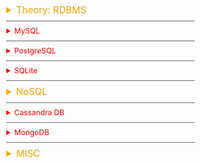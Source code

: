<details><summary style="font-size:25px;color:Orange;text-align:left"> Theory: RDBMS </summary>

-   𝑳𝒊𝒔𝒕 𝒐𝒇 𝐔𝐬𝐞𝐟𝐮𝐥𝐥 𝑺𝒚𝒎𝒃𝒐𝒍𝒔: ⌘ ⌥ + ⌃ + ⤶ ⇧  ⤶ ⬋ ↩︎ ↲ ↵ ↫ ♥ ★ 🎾 &
-   [Intermediate MySQL Tutorial Series](https://www.youtube.com/playlist?list=PLUaB-1hjhk8G5zci4HA8E21x2BJS3jzNm)
-   [Advanced MySQL Tutorial Series](https://www.youtube.com/playlist?list=PLUaB-1hjhk8GjfgvWlreA6BvTvazz8RHG)
-   [Learn Complete SQL (Beginner to Advance)](https://www.youtube.com/playlist?list=PLavw5C92dz9Ef4E-1Zi9KfCTXS_IN8gXZ)
-   [Learn PostgreSQL Tutorial - Full Course for Beginners](https://www.youtube.com/watch?v=qw--VYLpxG4&t=1615s)
-   [Full Database Course for Beginners](https://www.youtube.com/watch?v=HXV3zeQKqGY&t=4269s)

-   🔥 MOS01:
    -   `ROOT` USER PASSWORD : `S...s.....`
    -   `Shah` USER PASSWORD : `s........9`
-   🔥 MOS02:
    -   `ROOT` USER PASSWORD : `AMs#....`
-   🔥 DOCUMENTATION OF MYSQL: https://dev.mysql.com/doc/refman/8.0/en/

</details>

---

<details><summary style="font-size:20px;color:Red;text-align:left"> MySQL </summary>

-   `$ `

-   How to start/stop mysql server from terminal
    ```bash
    alias startmysql="sudo /usr/local/mysql/support-files/mysql.server start"
    alias stopmysql="sudo /usr/local/mysql/support-files/mysql.server stop"
    alias statusmysql="sudo /usr/local/mysql/support-files/mysql.server status"
    alias logmysql="tail -f /usr/local/mysql/data/$(hostname).err"
    ```

##### LOGIN & LOGOUT

-   `$ mysql -u root -p` -> to connect to mysql server as 'root' user using password.

-   `$ mysql -u Farzana -p` -> login with username - 'Farzana'

-   `$ mysql -h host -u user -p`

    -   If the server runs on a machine other than the one where you log in, you must also specify a host name along username

-   `mysql> QUIT;` -> to quit mysql server

-   `mysql> mysql.server start;` -> Turn the mysql server on

-   `mysql> mysql.server stop;` -> Turn the mysql server off.

-   `mysql> source file_name.sql;` -> to execute a sql file named file_name.sql

##### PRIMARYLY USEFULL MYSQL COMMAND

-   `mysql> SHOW DATABASES;`

    -   Lists out the databases that are accessible by the MySQL DBMS.

-   `mysql> USE Databasename;`

    -   This will be used to select a database in the MySQL workarea.

-   `mysql> SHOW [FULL] TABLES;`

    -   Shows the tables in the database once a database has been selected with the use-command (`USE Databasename`).

-   `mysql> DESCRIBE Employee;`

-   `mysql> SHOW COLUMNS FROM tablename;`

    -   Shows the attributes, types of attributes, key information, whether NULL is permitted, defaults, and other information for a table.

-   `mysql> SHOW INDEX FROM tablename;`

    -   Presents the details of all indexes on the table, including the PRIMARY KEY.

-   `mysql> SHOW TABLE STATUS LIKE tablename\G;`

    -   Reports details of the MySQL DBMS performance and statistics.

-   `DESCRIPBE TABLE;`

    -   Describe the given table.

-   `EXPLAIN DATABASE.TABLE;`
    -   Describe the given table as `DESCRIBE TABLE` does

##### RUN A `script_name.sql` AGAINST A DATABASE

1.  `$ mysql -u USER_NAME -p'password'`
    -   to connect to mysql server as 'root' user using password.
2.  `mysql> source script_path/script_name.sql`

##### ADMINISTRATIVE OPERATIONS

-   **Usefull Shell Commands**:

    -   `$ mysqldump -u shah -p shah711409 interview_questions Employee > path/backup_file.sql` -> Backup a table.
    -   `$ mysql -h localhost -P 3306 -u Shah -p'shah711409' IQ < /Users/am/mydocs/Software_Development/Databases/RDBMS/sql/schemas/students.sql`

-   `mysql> CREATE user 'Shah'@'localhost' IDENTIFIED BY 'shah711409';`
-   `mysql> GRANT ALL PRIVILEGES ON *.* TO 'Shah'@'localhost' WITH GRANT OPTION;`
-   `mysql> FLUSH PRIVILEGES;`
-   `mysql> CREATE user 'Farzana'@'localhost' IDENTIFIED BY 'FBs#7591';`

    -   Create a user by username 'Farzana' with password 'FBs#7591'

-   `mysql> DROP USER 'Farzana'@'localhost';`

    -   Delete a user 'Farzana' from the database.

-   `mysql> delete from mysql.user where user='Farzana' and host='localhost';`

    -   Delete a user named 'Farzana' from the user table

-   `mysql> SELECT VERSION(), CURRENT_DATE;`

    -   to asks the server to tell you its version number and the current date

-   `mysql> SELECT CURRENT_USER();`

    -   Returns the current MySQL username and hostname.

-   `mysql> SELECT user FROM mysql.user;`

    -   Select user column from user table of mysql databases

-   `mysql> SET PASSWORD FOR 'root'@'localhost' = PASSWORD('AMs#....');`

    -   Set password as 'AMs#....' for root user

-   `mysql> UPDATE mysql.user SET Password=PASSWORD('ABs#1234') WHERE User='A.Momin';`

    -   Set password as 'AMs#....' for root user

-   `mysql> GRANT ALL ON book_shop.* TO 'Farzana' IDENTIFIED BY 'FBs#7591';`

    -   Give a user, 'Farzana', all privileges of the database, book_shop

-   `mysql> FLUSH PRIVILEGES;`

    -   Rereads the privileges from the grant tables in the mysql system schema

-   `mysql> help ALTER`

    -   provide help about `ALTER`

-   **ALTER**

    -   `mysql> help ALTER SERVER`

        -   Provide help of the command, 'ALTER' with item 'SERVER'.

    -   `mysql> ALTER USER 'root'@'localhost' IDENTIFIED BY 'PASS#...’;`

        -   Change password of 'root' user from old password to new password, PASS#...

    -   `mysql> ALTER USER 'root'@'localhost' IDENTIFIED WITH mysql_native_password BY 'Shahs#1300';`

        -   Update password of root user

    -   `mysql> ALTER USER 'jeffrey'@'localhost' PASSWORD EXPIRE;`

        -   To expire an account password manually

    -   `mysql> SELECT SIN(PI()/4), (4+1)*5;`
        -   Performs mathematical operations.

-   **PRIVILEGES**

    -   `mysql> GRANT ALL ON interview_questions.* TO 'A.Momin'@'localhost';`

##### Role Based Access Control

MySQL does not have built-in roles like some other database management systems, but you can simulate Role-Based Access Control (RBAC) using a combination of user accounts and privileges. Here's a demonstration of how you can implement RBAC-like access control in MySQL:

-   **Step 1**: Create Users

    ```sql
    CREATE USER 'admin'@'localhost' IDENTIFIED BY 'admin_password';
    CREATE USER 'editor'@'localhost' IDENTIFIED BY 'editor_password';
    CREATE USER 'viewer'@'localhost' IDENTIFIED BY 'viewer_password';
    ```

-   **Step 2**: Create a Database and Grant different privileges to each user based on their role

    ```sql
    CREATE DATABASE mydatabase;

    -- Admin has all privileges on mydatabase
    GRANT ALL PRIVILEGES ON mydatabase.* TO 'admin'@'localhost';

    -- Editor can insert and update, but not delete
    GRANT INSERT, UPDATE ON mydatabase.* TO 'editor'@'localhost';

    -- Viewer has read-only access
    GRANT SELECT ON mydatabase.* TO 'viewer'@'localhost';
    ```

-   **Step 3**: View User Privileges

    -   You can check the privileges assigned to each user:

    ```sql
    SHOW GRANTS FOR 'admin'@'localhost';
    SHOW GRANTS FOR 'editor'@'localhost';
    SHOW GRANTS FOR 'viewer'@'localhost';
    ```

-   **Step 4**: Test the Setup

    -   Log in as each user and test their access:

    ```bash
    mysql -u admin -p
    mysql -u editor -p
    mysql -u viewer -p
    ```

-   **Step 5**: Revoke Privileges if Needed

    -   If you need to change a user's privileges, you can use the REVOKE statement:

    ```sql
    REVOKE DELETE ON mydatabase.* FROM 'editor'@'localhost';
    ```

-   **Step 6**: Remove Users

    ```sql
    DROP USER 'admin'@'localhost';
    DROP USER 'editor'@'localhost';
    DROP USER 'viewer'@'localhost';
    ```

##### UNINSTAL MYSQL

-   Open a terminal window.
-   Use mysqldump to backup your databases to text files!
-   Stop the database server.
-   sudo rm /usr/local/mysql.
-   sudo rm -rf /usr/local/mysql\*
-   sudo rm -rf /Library/StartupItems/MySQLCOM.

</details>

---

<details><summary style="font-size:20px;color:Red;text-align:left"> PostgreSQL </summary>

-   `$ /usr/local/var/postgresql\@14/pg_hba.conf`
-   `$ /usr/local/var/postgresql\@14/postgresql.conf`
-   `$ createdb --help`

    -   createdb creates a PostgreSQL database.
    -   Usage:
        -   `$ createdb [OPTION]... [DBNAME] [DESCRIPTION]`

-   PostgreSQL installed through `Homebrew`:

    -   `$ brew info postgresql` → Find information about 'postgresql' installed through 'brew'.
    -   `$ brew services run/start postgresql` → Run/Start the service formula without/with registering to launch at login (or boot) of your machine.
    -   `$ brew services stop/kill postgresql` → Stop the service formula immediately and unregister/keeping-registered it from launching at login of your machine.
    -   `$ brew services restart postgresql@14` → To restart postgresql@14 after an upgrade.

-   Adds `PostgreSQL` to the `PATH` variable:
    -   `export PATH=${PATH}:/Applications/Postgres.app/Contents/Versions/13/bin`
-   note: `sudo mkdir -p /etc/paths.d && echo /Applications/Postgres.app/Contents/Versions/latest/bin | sudo tee /etc/paths.d/postgresapp`
-   MASTER PASSWORD: `AMs#....`

###### How to `search`/`install`/`run`/`start` and `stop` PostgreSQL through Homebrew.

-   `$ brew search postgres`
-   `$ brew install postgresql@14`
-   `$ brew services run/start postgresql`
-   `$ psql postgres` → Start using pre-defined 'postgres` database.
-   `$ brew services stop/kill postgresql`
-   `$ brew services list` → Check status

##### Connect/Login:

-   `$ brew services run/start postgresql` → Run/Start the service formula without/with registering to launch at login (or boot) of your machine.
-   `$ psql -l` → List out available PostgreSQl DB.
-   `$ createdb am` → Create a DB using `createdb` utility included with PostgreSQl.
-   `$ psql` → login to PostgreSQL using the default DB name ('am') as Super-user ('am')
-   `$ psql db_name` → login to `db_name` DB as Super-user.

-   `$ psql --help`
-   `$ psql [OPTION]... [DBNAME [USERNAME]]`
-   `$ psql -U am`
    -   If database name explicitly is not provided, pg tries to login the user into the db ('am') named by the username ('am').
-   `$ psql -U am -d am`
-   `$ psql -h localhost -p 5432 -U amomin amomin`
-   `$ psql -h localhost -p 5432 -U airflow -d airflow_docker`
-   `$ psql -h localhost -p 5432 -U interview_questions -d interview_questions`
-   `$ psql -U interview_questions -d interview_questions`
-   `$ psql -U airflow -d airflow_docker`
-   `$ psql -h localhost -p 5432 -U am am`
-   `DBName-# \c database_name` → Connect to the given database from the current database (DBName).

-   Connection options:
    -   `-d, --dbname=DBNAME`
        -   database name to connect
    -   `-h, --host=HOSTNAME`
        -   database server host or socket directory (default: "local socket")
    -   `-p, --port=PORT`
        -   database server port (default: "5432")
    -   `-U, --username=USERNAME`
        -   database user name (default: "am")
    -   `-w, --no-password`
        -   never prompt for password
    -   `-W, --password`
        -   force password prompt (should happen automatically)

```yml
-   User: am
    -   DBNAME: am
    -   Password: a.......4
-   User: amomin
    -   DBNAME: amomin
    -   Password: s...s.....
-   User: airflow
    -   DBNAME: airflow_docker
    -   Password: airflow
-   User: interview_questions
    -   DBNAME: interview_questions
    -   Password: 1111
```

##### Usefull Commands:

-   `DBName-# \?`
-   `DBName-# \c` → opyright for distribution terms
-   `DBName-# \h` → for help with SQL commands
-   `DBName-# \?` → for help with psql commands
-   `DBName-# \g` → or terminate with semicolon to execute query
-   `DBName-# \q` → quit from the PostgreSQL.
-   `a.momin-# \l` → list out all the databases.
-   `a.momin-# \c postgres` → Conect to pre-defined `postgres` database from whatever database you'r are using.
-   `DBName-# \dt` → list of all tables in the currently connected database, along with information such as their schema and owner.
-   `DBName-# \du` → list all users and their attributes, including their username, whether they are a superuser or can create databases, and their role memberships.
-   `DBName-# \du UserName` → To check the group(s) the user is associated with.
-   `DBName-# \! clear` → To clear the psql CLI.

-   `DBName-# CREATE USER a.momin WITH PASSWORD 's...s.....';`
-   `DBName-# CREATE USER interview_questions WITH PASSWORD '1111';`
-   `postgres=# CREATE DATABASE interview_questions WITH OWNER = interview_questions;`
-   `postgres=# CREATE DATABASE your_database_name WITH OWNER = your_username;`
-   `postgres=# ALTER USER am WITH PASSWORD 's...s.....';`
-   `postgres=# SELECT * FROM pg_user WHERE usename = 'am';`
-   `postgres=# SELECT * FROM pg_user;`
-   `postgres=# SELECT usename FROM pg_user;`
-   `postgres=# `
-   `DBName=# \i my_script.sql`

-   How to delete a user?
    -   `$ DROP ROLE username;`
-   How to delete a database?
    -   `$ DROP DATABASE database_name;`

##### PGAdmin

-   postgres
    -   Default username, a precreated database name
    -   Master password: AMs#1300
        -   Valid for all databases except for user created databases with different password

</details>

---

<details><summary style="font-size:20px;color:Red;text-align:left"> SQLite </summary>

-   How to execute SQL script

    -   `$ sqlite3 your_database_name.db`
    -   `$ .read your_script_file.sql`
    -   `$ .exit`
    -   `$ `

-   How to export data from 'sqlite' database

    1.  `$ sqlite3 db.sqlite`
    2.  `sqlite3> .mode csv`
    3.  `sqlite3> .output /path/to/output/file_name.csv`
    4.  `sqlite3> .output student_data.csv`
    5.  `sqlite3> SELECT * FROM table_name;`

    -   `sqlite3> SELECT * FROM student_student;`
    -   `sqlite3> sqlite3 employees.db ".mode csv" ".output employees.csv" "SELECT * FROM Employee;" ".quit"`

-   How to import data from csv file to 'sqlite' database

    -   `$ sqlite3 db.sqlite`
    -   `sqlite3> .mode csv`
    -   `sqlite3> .import /path/to/csv/file_name.csv table_name`
        -   `sqlite3> .import ./data/students.csv student_student`
        -   `sqlite3> .import ./data/students.csv student_teacher`
    -   `sqlite3> select * from student;`

-   All purpose sqlite queries
    -   `sqlite3> .databases`
    -   `sqlite3> .tables`

</details>

---

<details><summary style="font-size:25px;color:Orange;text-align:left"> NoSQL </summary>

-   [NoSQL Database Tutorial – Full Course for Beginners](https://www.youtube.com/watch?v=xh4gy1lbL2k&t=3220s)

-   NoSQL (which stands for "not only SQL") is a broad term that refers to a class of databases that use a non-relational data model to store and retrieve data. While traditional relational databases use tables with fixed schemas and structured data, NoSQL databases allow for more flexible and dynamic data models, often using key-value pairs, document-based storage, or graph-based models.
-   NoSQL (Not Only SQL) databases have gained popularity in recent years due to their ability to handle large amounts of unstructured and semi-structured data that traditional relational databases struggle with. It offers many advantages over traditional relational databases, especially for modern applications that require high scalability, flexibility, and performance.

#### Here are some of the advantages of NoSQL databases:

-   `Scalability`: NoSQL databases can easily scale horizontally by adding more nodes to the system, allowing them to handle massive amounts of data and high-traffic applications.
-   `Flexibility`: NoSQL databases are designed to handle various types of data, including unstructured and semi-structured data, which makes them a better fit for modern applications.
-   `Performance`: NoSQL databases can provide faster read and write speeds than traditional relational databases, especially when dealing with large amounts of data.
-   `Cost-effective`: NoSQL databases are typically open source and free to use, which makes them a cost-effective solution for small and large businesses.
-   `Availability`: NoSQL databases are designed to handle high availability and fault tolerance, ensuring that applications continue to function even if one or more nodes fail.
-   `Easy to use`: NoSQL databases are typically easier to set up and use than traditional relational databases, which require extensive schema design and management.
-   `Cloud-native`: NoSQL databases are a good fit for cloud environments, as they can easily scale up and down as needed and are designed to work in distributed environments.

#### Key terms and concepts associated with NoSQL databases:

-   `Document`: A NoSQL document is a data structure that can contain any number of fields, with each field having a name and a value. Documents are often used in document-based NoSQL databases such as MongoDB and Couchbase.

-   `Key-value store`: A key-value store is a NoSQL database that stores data as a collection of key-value pairs, where each key is unique and the associated value can be any data type. Key-value stores are often used for caching, session management, and real-time data processing.
-   `Column family`: A column family is a grouping of related data in a NoSQL database that is stored as columns rather than rows. Column families are often used in column-based NoSQL databases such as Apache Cassandra.
-   `Graph database`: A graph database is a NoSQL database that stores data in nodes and edges, where nodes represent entities and edges represent relationships between those entities. Graph databases are often used for social networking, recommendation engines, and fraud detection.
-   `CAP theorem`: The CAP theorem states that in a distributed system, it is impossible to simultaneously provide more than two out of three guarantees: consistency, availability, and partition tolerance. NoSQL databases often prioritize availability and partition tolerance over strong consistency.

    -   `Consistency (C)`:

        -   In a distributed database system, consistency implies that all nodes in the system will have the same data view at the same time. When a write operation is performed and acknowledged to the client, all subsequent read operations from any node will return the most recent write.
        -   In other words, consistency ensures that the data is always up-to-date and consistent across all nodes.

    -   `Availability (A)`:

        -   Availability means that every request (read or write) to the database receives a response, without guaranteeing that it is the most up-to-date data. An available system doesn't necessarily provide the latest data but ensures that there is no downtime or unavailability in the system.
        -   It's important to note that "availability" in the CAP theorem refers to the ability of the system to respond to client requests, even if the response is based on potentially outdated data.

    -   `Partition Tolerance (P)`:

        -   Partition tolerance means that the database can continue to function even in the presence of network partitions or communication failures between nodes in a distributed system. Network partitions can occur due to network failures or delays, but the system should still operate without complete failure.
        -   Partition tolerance is essential for distributed systems because network issues are a common occurrence in real-world scenarios.

    -   The CAP theorem asserts that it's impossible to simultaneously achieve all three of these properties in a distributed database system. You can have any combination of two out of the three:

    -   `CA`: If you prioritize Consistency and Availability (CA), your database will provide strong consistency guarantees, but it may become unavailable in the presence of network partitions. Traditional relational databases often fall into this category.

    -   `CP`: If you prioritize Consistency and Partition Tolerance (CP), your database will ensure data consistency even in the face of network partitions, but this may come at the cost of availability during partition scenarios. Some distributed databases, like HBase, lean towards CP.

    -   `AP`: If you prioritize Availability and Partition Tolerance (AP), your database will always be available to respond to requests, even in the presence of network partitions, but it may not guarantee strong data consistency. Many NoSQL databases, such as Cassandra and Couchbase, aim for AP characteristics.

    -   It's important to understand that the CAP theorem is more of a guideline than a strict rule, and real-world distributed systems often make trade-offs based on specific use cases and requirements. The choice between consistency, availability, and partition tolerance depends on the application's needs and the desired trade-offs in a given distributed database system.

-   `Sharding`: Sharding is the process of splitting a large dataset across multiple servers, or shards, to improve performance and scalability in a distributed system.
-   `MapReduce`: MapReduce is a programming model used for processing large datasets in a distributed system, often used in conjunction with NoSQL databases to perform analytics and data processing.

#### Different Types of NoSQL Databases:

NoSQL databases are a diverse group of database management systems that are designed to handle various types of data and use cases. Comparing different types of NoSQL databases can be challenging because each type is optimized for specific scenarios. Here, I'll provide an overview of the main types of NoSQL databases (document-oriented, key-value, column-family, and graph), highlighting their characteristics, strengths, and weaknesses:

-   **Document-Oriented Databases**:

    -   `Examples`: `MongoDB`, `CouchDB`, `RavenDB`
    -   `Data Model`: Store data in flexible, semi-structured documents (e.g., JSON, BSON, XML).
        -   `Documents`: Data is stored in documents, which encapsulate key-value pairs, arrays, nested documents, and more.
        -   `Collections`: Documents are grouped into collections, which can be thought of as analogous to tables in a relational database.
    -   `Flexible Schema`: Each document can have a different structure, allowing for schema evolution without requiring changes to the database schema.
    -   `Rich Query Capabilities`: Supports complex queries, indexing, and aggregation operations, making it suitable for a wide range of applications.
    -   `Hierarchical Data Storage`: Documents can store hierarchical data efficiently, making it easy to model real-world entities and relationships.
    -   `Strengths`:
        -   Schema flexibility allows for easy data evolution.
        -   Good for storing complex hierarchical data structures.
        -   Well-suited for content management systems, catalogs, and user profiles.
    -   `Weaknesses`:
        -   Less efficient for highly relational data.
        -   May require careful schema design for complex queries.
        -   Limited support for transactions and joins.

-   **Key-Value Stores**: A Key-Value Store is a type of NoSQL database that uses a simple key-value pair mechanism to store data. It is one of the most straightforward types of databases, where each unique key is associated with a value, which can be any type of data, from simple strings to complex objects like JSON, BLOBs, or serialized objects.

    -   `Examples`: `Amazon DynamoDB`, `Redis`, `Riak`
    -   `Data Model`: Simple key-value pairs; values can be binary blobs or strings.

        -   `Keys`: Unique identifiers used to access the associated values. Keys are usually simple strings.
        -   `Values`: The data associated with the keys, which can be any datatype.
        -   `Schema-less`: No fixed schema, allowing for flexible and dynamic data storage.

    -   `High Performance`: Optimized for fast read and write operations, often achieving low latency due to the simplicity of key-value access patterns.
    -   `Scalability`: Designed to scale horizontally, making it easy to distribute data across multiple servers.

    -   `Strengths`:

        -   Extremely fast and scalable for read and write operations.
        -   Ideal for caching, session management, and real-time analytics.
        -   Well-suited for high-throughput applications.

    -   `Weaknesses`:
        -   Limited query capabilities (no complex queries or joins).
        -   May not support data types beyond strings and binary.

-   **Column-Oriented Database**: A Column-Oriented Database, also known as a Column-Family Store, is a type of NoSQL database that organizes data into columns rather than the traditional row format used by relational databases. This model is highly efficient for read and write operations involving large volumes of data and is particularly well-suited for analytical queries.

    -   `Examples`: `Apache Cassandra`, `HBase`, `ScyllaDB`
    -   `Data Model`: Data is organized into column families, similar to tables with rows and columns.
        -   Data is stored in column families, which are groups of related data columns. Each column family can be thought of as a table in a relational database.
        -   Within each column family, data is stored in rows, but each row can have a different number of columns.
    -   `Strengths`:
        -   Highly scalable and designed for distributed environments.
        -   Excellent for write-intensive and time-series data.
        -   Provides tunable consistency levels.
    -   `Weaknesses`:
        -   Complex data modeling required for querying.
        -   May not support ACID transactions.
        -   Limited support for ad-hoc queries.

-   **Graph Databases**:

    -   `Examples`: `Neo4j`, `Amazon Neptune`, `ArangoDB`
    -   `Data Model`: Represent data as nodes, relationships, and properties, making it suitable for graph-based data structures.
    -   `Strengths`:
        -   Efficient for complex graph traversals and querying relationships.
        -   Ideal for recommendation engines, social networks, fraud detection, and knowledge graphs.
        -   Support for rich querying and pattern matching.
    -   `Weaknesses`:
        -   May not perform as well for non-graph use cases.
        -   Scaling can be challenging for large graphs.
        -   Limited support for tabular or document data.

-   **Time-Series Databases**:

    -   `Examples`: `InfluxDB`, `OpenTSDB`, `TimescaleDB`
    -   `Data Model`: Designed specifically for time-series data, such as sensor data, logs, and event data.
    -   `Strengths`:
        -   Optimized for high-volume data ingestion and time-based querying.
        -   Provides retention policies and downsampling capabilities.
        -   Ideal for monitoring, IoT, and analytics.
    -   `Weaknesses`:
        -   Less suitable for non-time-series data.
        -   May not support complex joins or transactions.
        -   Choosing the right NoSQL database depends on your specific requirements, including data structure, scalability needs, query complexity, and performance considerations. Many modern applications use a combination of different types of databases (polyglot persistence) to address various use cases within the same system.

</details>

---

<details><summary style="font-size:20px;color:Red;text-align:left"> Cassandra DB</summary>

-   [Apache Cassandra Tutorial](https://www.youtube.com/playlist?list=PLalrWAGybpB-L1PGA-NfFu2uiWHEsdscD)
-   [Learn Apache Cassandra In 1.5 Hours - Apache Cassandra Tutorial For Beginners](https://www.youtube.com/watch?v=_UGxEMdPYVI&t=127s)
-   []()
-   []()

Cassandra is a distributed NoSQL database system designed for high availability, scalability, and fault tolerance. It was originally developed at Facebook and is now maintained by the Apache Software Foundation. To understand Cassandra in gory detail, let's delve into some of its key terms and concepts:

-   `Distributed Database`: Cassandra is a distributed database system, which means it can span multiple nodes (machines) across different data centers. This distribution provides redundancy and high availability.
-   `Node`: In Cassandra, a node is a single instance of the database running on a machine. Nodes collectively form a cluster.
    -   Node Ring:
        -   Nodes in a Cassandra cluster are organized in a ring structure.
        -   Each node is assigned a token, and the ring structure facilitates data distribution and retrieval.
-   `Cluster`: A cluster in Cassandra is a group of nodes working together. Data is distributed across nodes in a cluster.
-   `Keyspace`: A keyspace is a top-level namespace in Cassandra, similar to a database in a relational database system. It defines data replication settings and is used to group related tables.
    -   A keyspace is the outermost container for data in Cassandra.
    -   It is similar to a database in the relational database world.
    -   Keyspaces contain column families (tables).
-   `Table`: Tables in Cassandra are similar to tables in a relational database but with a flexible schema. Each table consists of rows and columns, and each row is identified by a unique primary key.
    -   Tables in Cassandra are called column families.
-   `Column Family`: In earlier versions of Cassandra, data was organized into column families, but this concept has evolved. In modern versions, tables serve the purpose of column families.
    -   Each column family consists of rows and columns.
    -   Columns do not need to be predefined; they can be added dynamically.
-   `Column`: In Cassandra, a column is the basic unit of data storage. Columns are grouped into rows, and each column has a name, value, and a timestamp.
    -   Columns are basic units of data in Cassandra.
    -   Columns consist of a column name, a value, and a timestamp.
    -   Columns are grouped into rows.
-   `Primary Key`: A primary key is used to uniquely identify rows within a table. In Cassandra, the primary key can consist of one or more columns.
    -   A primary key uniquely identifies a row in a table.
    -   In Cassandra, the primary key can be composite, consisting of multiple columns.
-   `Partition Key`: The partition key is the first part of the primary key. It determines how data is distributed across nodes. All rows with the same partition key are stored together on the same node.
    -   The partition key is used to distribute data across nodes in the cluster.
    -   It is part of the primary key and determines the node responsible for storing a particular row.
-   `Clustering Column`: Clustering columns are part of the primary key but are used to sort data within a partition. They determine the physical storage order of rows within a partition.
-   `Replication Factor`: Cassandra replicates data across multiple nodes for fault tolerance. The replication factor defines how many copies of data are maintained. It's set at the keyspace level.
    -   Cassandra replicates data across multiple nodes for fault tolerance and high availability.
    -   The replication factor determines how many copies of each piece of data are stored.
-   `Consistency Level`: Cassandra allows you to configure the consistency level for read and write operations. Consistency levels determine how many nodes must acknowledge the operation for it to be considered successful.
    -   The consistency level determines how many nodes must respond to a read or write operation for it to be considered successful.
    -   It is configurable based on the desired balance between consistency and availability.
-   `CAP Theorem`: Cassandra adheres to the CAP theorem, which states that in a distributed system, you can have at most two of the following three properties: Consistency, Availability, and Partition Tolerance. Cassandra prioritizes Availability and Partition Tolerance over strict Consistency.
-   `Data Modeling`: Cassandra's data model is designed for query-intensive workloads. It's essential to model your data to fit the query patterns you expect.
-   `Tombstones`: Cassandra uses tombstones to mark data that has been deleted. These tombstones are eventually removed during compaction.
-   `Compaction`: Compaction is the process of merging and compacting SSTables (Sorted String Tables) to reduce disk space usage and improve read performance.
-   `CQL (Cassandra Query Language)`: CQL is a SQL-like query language used to interact with Cassandra databases. It provides commands for creating tables, inserting data, and querying data.
-   `Gossip Protocol`: Cassandra uses a gossip protocol for node discovery and cluster management. Nodes communicate with each other to share information about their status and the cluster's topology.
-   `Read Repair and Hinted Handoff`: Cassandra automatically handles read repair to ensure data consistency. Hinted handoff is a mechanism to temporarily store writes for unreachable nodes.
-   `Snitch`: A snitch in Cassandra is responsible for determining the location of nodes in the cluster, which helps in data replication and routing.
-   `Bloom Filters`: Bloom filters are used in Cassandra to quickly check if a particular row exists in a partition before performing a full read operation.
-   `Write Path and Read Path`: Cassandra's architecture includes distinct paths for write operations (commit log and memtable) and read operations (SSTables and cache).

Cassandra's architecture and concepts can be complex due to its distributed nature. It's crucial to carefully plan your data model and cluster configuration to meet your application's requirements for scalability and fault tolerance. Proper tuning and maintenance are also essential for optimal Cassandra performance.

-   `$ `

</details>

---

<details><summary style="font-size:20px;color:Red;text-align:left"> MongoDB</summary>

-   [neetcode: MongoDB Crash Course 2023](https://www.youtube.com/watch?v=QPFlGswpyJY&list=PLQpVsaqBj4RI5JlYgN5Pi9AfLhGJbkskW)
-   [MongoDB with Python Crash Course - Tutorial for Beginners](https://www.youtube.com/watch?v=E-1xI85Zog8&t=11s)
-   [Udacity Data Wrangling with MongoDB](https://learn.udacity.com/courses/ud032)
-   [YT: Udacity Data Wrangling with MongoDB](https://www.youtube.com/playlist?list=PLAwxTw4SYaPnq2iMkfPxmXwBFjwc_AXK_)
-   []()

MongoDB is a popular NoSQL database system known for its flexibility and scalability. To understand MongoDB in detail, let's explore its key terms and concepts:

-   `NoSQL Database`: MongoDB is a NoSQL database, which means it is not based on the traditional relational database model. Instead, it is designed to handle unstructured or semi-structured data and is known for its scalability and flexibility.
-   `Document Database`: MongoDB is a document-oriented database. Instead of tables with rows and columns, MongoDB stores data in documents. Documents are JSON-like objects with key-value pairs.
-   `Collection`: A collection in MongoDB is a group of related documents. Collections are similar to tables in a relational database but without a fixed schema. Documents within a collection can have different structures.
-   `Document`: A document is a basic unit of data in MongoDB. Documents are represented in BSON (Binary JSON) format, which allows for complex data types and nested structures.
-   `Field`: Fields are key-value pairs within a document. Each field has a name and a value, which can be of various data types, including strings, numbers, arrays, and subdocuments.
-   `ObjectId`: MongoDB automatically generates a unique ObjectId for each document by default. This ObjectId serves as a primary key for the document.
-   `Index`: MongoDB supports indexing for efficient querying. Indexes can be created on one or more fields to speed up searches.
-   `Query`: Queries in MongoDB are used to retrieve documents from a collection. You can use a query to filter documents based on specified criteria.
-   `CRUD Operations`: MongoDB supports the basic CRUD (Create, Read, Update, Delete) operations for data manipulation. These operations are performed on documents within collections.
-   `Aggregation`: MongoDB provides a powerful aggregation framework that allows you to perform complex data transformations, filtering, grouping, and calculations on the data.
-   `Replica Set`: A replica set is a group of MongoDB servers that maintain the same data. It provides redundancy and high availability. One server is the primary, and others are secondary servers that replicate data from the primary.
-   `Sharding`: Sharding is a technique used to distribute data across multiple servers (shards) to achieve horizontal scalability. It allows MongoDB to handle large volumes of data and traffic.
-   `Mongod`: mongod is the primary MongoDB daemon that runs the database server. It handles data storage, retrieval, and query processing.
-   `Mongos`: mongos is a routing service used in sharded clusters to direct client requests to the appropriate shard servers.
-   `Wire Protocol`: MongoDB uses a binary protocol for communication between clients and the database server. This protocol allows efficient data exchange.
-   `Storage Engine`: MongoDB supports different storage engines, such as WiredTiger and MMAPv1, each with its own advantages and use cases. The storage engine is responsible for data storage and management.
-   `Transactions`: MongoDB introduced multi-document transactions in recent versions, allowing you to perform multiple operations within a single transaction, ensuring data consistency.
-   `Geospatial Indexing`: MongoDB supports geospatial queries, allowing you to store and query location-based data efficiently.
-   `Change Streams`: Change streams in MongoDB enable real-time notifications of data changes in a collection. This is useful for building reactive applications.
-   `Security`: MongoDB provides security features such as authentication, authorization, encryption, and auditing to protect your data and control access.
-   `Drivers and APIs`: MongoDB offers official and community-supported drivers and APIs for various programming languages, making it easy to interact with the database from your application.
-   `MQL (MongoDB Query Language)`: MongoDB has its query language, MQL, which is used to query and manipulate documents in the database.

-   `$ `

</details>

---

<details><summary style="font-size:25px;color:Orange;text-align:left"> MISC </summary>

Fault tolerance in the context of databases refers to the ability of a database system to continue operating reliably and provide uninterrupted service in the presence of hardware or software failures, errors, or unexpected events. The goal of achieving fault tolerance is to ensure that data remains accessible and consistent even when various types of failures occur. Here are some key aspects and strategies related to fault tolerance in databases:

-   `Redundancy`: - Redundancy involves duplicating critical components of the database to eliminate single points of failure. This can include duplicating servers, storage devices, or network connections.
    Redundancy helps ensure that if one component fails, another can take over seamlessly, reducing the risk of downtime or data loss.

-   `Data Replication`: - Data replication involves maintaining multiple copies of data on different servers or locations. These copies, or replicas, are kept synchronized to ensure data availability.
    Replication can be used to improve read performance, as clients can read from the nearest replica, and it provides fault tolerance by allowing failover to a replica if the primary server becomes unavailable.

-   `High Availability (HA)`: - High availability refers to the ability of a system to remain operational and accessible with minimal downtime. In a database context, HA often involves redundant servers and automatic failover mechanisms.
    Cluster configurations, load balancers, and health monitoring are used to achieve high availability in databases.

-   `Automatic Failover`: - Automatic failover mechanisms are used to detect when a primary database server becomes unresponsive or fails. In such cases, a standby server is automatically promoted to the primary role.
    This ensures that database operations can continue without manual intervention even in the event of a server failure.

-   `Data Integrity`:

    -   Fault tolerance also includes mechanisms to maintain data integrity during failures. Techniques like write-ahead logging and transaction logs are used to ensure that changes to the database are recoverable in the event of a failure.

-   `Backup and Recovery`: - Regular backups of the database are essential for fault tolerance. Backups allow you to restore the database to a previous state in case of data corruption, accidental deletions, or catastrophic failures.
    Database systems often provide tools and procedures for performing automated and manual backups.

-   `Load Balancing`:

    -   Load balancing distributes incoming database queries and requests across multiple servers to ensure even utilization of resources. It can help prevent overloads and improve fault tolerance by redistributing workloads in case of server failures.

-   `Isolation`:

    -   Isolation techniques ensure that a failure or error in one part of the database system does not impact other parts. For example, isolating transaction processing can prevent cascading failures.

-   `Monitoring and Alerting`:

    -   Continuous monitoring of the database system for performance, health, and potential issues is crucial for fault tolerance. Alerts can notify administrators of abnormal conditions or failures.

-   `Disaster Recovery`:

    -   Disaster recovery planning involves preparing for catastrophic events, such as natural disasters or data center outages. It includes offsite backups, data replication to geographically distant locations, and recovery procedures.

-   `Consistency and Replication Models`:

    -   Databases may employ various replication models, such as synchronous or asynchronous replication, depending on the desired level of consistency and fault tolerance trade-offs.

-   Overall, fault tolerance in databases is a critical aspect of ensuring data availability and reliability, especially in mission-critical applications. Database administrators and engineers need to carefully design, configure, and maintain database systems to withstand various failure scenarios and minimize downtime.

---

-   Both SQL and NoSQL databases can be designed to be fault-tolerant, but they often use different approaches to achieve this. Here are examples of fault-tolerant databases in both categories:

-   `SQL (Relational) Database Examples`:

    -   `Oracle Database`:

        -   Oracle Database is a popular enterprise-grade relational database management system (RDBMS) known for its robust fault-tolerance features.
        -   It offers features like Oracle Real Application Clusters (Oracle RAC) for high availability and automatic failover.

    -   `Microsoft SQL Server`:

        -   Microsoft SQL Server provides features like AlwaysOn Availability Groups and database mirroring to ensure high availability and data redundancy.
        -   It can be configured for automatic failover and data replication.

    -   `PostgreSQL`:
        -   PostgreSQL is an open-source RDBMS that offers streaming replication, logical replication, and failover mechanisms for fault tolerance.
        -   Extensions like pgpool-II can be used for load balancing and high availability.

-   `NoSQL Database Examples`:

    -   `Cassandra`:

        -   Cassandra is a NoSQL database known for its fault tolerance and high availability.
        -   It uses data replication across multiple nodes in a cluster to ensure data availability even in the face of node failures.

    -   `MongoDB`:

        -   MongoDB offers features like replica sets, which provide data redundancy and automatic failover.
        -   It also has built-in data integrity mechanisms to prevent data loss during failures.

    -   `Amazon DynamoDB`:

        -   DynamoDB is a managed NoSQL database service provided by AWS.
        -   It offers built-in fault tolerance by replicating data across multiple Availability Zones (AZs) and handling automatic failover.

    -   `Couchbase`:

        -   Couchbase is a distributed NoSQL database that provides features like cross-datacenter replication (XDCR) for data redundancy and failover across multiple data centers.

    -   `Redis`:

        -   Redis is an in-memory NoSQL database. While it's not inherently distributed, it provides options for replication and high availability setups.
        -   Tools like Redis Sentinel can be used for monitoring and automatic failover.

    -   `HBase`:
        -   HBase is a NoSQL database designed for large-scale, fault-tolerant data storage.
        -   It uses Hadoop's HDFS for distributed storage and has features for data replication and high availability.

It's important to note that both SQL and NoSQL databases can be made fault-tolerant through careful design, redundancy, replication, and the use of clustering and load balancing. The choice between SQL and NoSQL databases often depends on the specific requirements of your application and your desired trade-offs between consistency, availability, and partition tolerance, as discussed in the CAP theorem.

</details>
